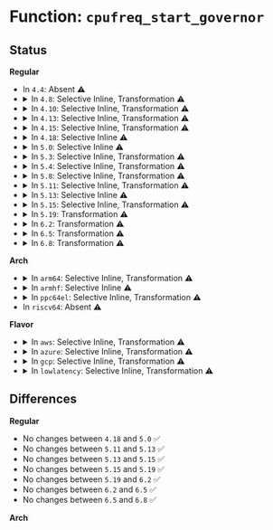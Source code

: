 # Function: <code>cpufreq_start_governor</code>

## Status
<b>Regular</b>
<ul>
<li>
In <code>4.4</code>: Absent ⚠️
</li>
<li>
<details>
<summary>In <code>4.8</code>: Selective Inline, Transformation ⚠️</summary>

**Collision:** Unique Static

**Inline:** Selective

**Transformation:** True

**Instances:**

```
In drivers/cpufreq/cpufreq.c (ffffffff81712ffe)
Location: drivers/cpufreq/cpufreq.c:2059
Inline: True
Inline callers:
  - drivers/cpufreq/cpufreq.c:cpufreq_resume
  - drivers/cpufreq/cpufreq.c:cpufreq_offline
  - drivers/cpufreq/cpufreq.c:cpufreq_online
Direct callers:
  - drivers/cpufreq/cpufreq.c:cpufreq_resume
  - drivers/cpufreq/cpufreq.c:cpufreq_offline
  - drivers/cpufreq/cpufreq.c:cpufreq_online
```
**Symbols:**

```
ffffffff817115a0-ffffffff81711631: cpufreq_start_governor.part.14 (STB_LOCAL)
```
</details>
</li>
<li>
<details>
<summary>In <code>4.10</code>: Selective Inline, Transformation ⚠️</summary>

**Collision:** Unique Static

**Inline:** Selective

**Transformation:** True

**Instances:**

```
In drivers/cpufreq/cpufreq.c (ffffffff81744e60)
Location: drivers/cpufreq/cpufreq.c:2031
Inline: True
Inline callers:
  - drivers/cpufreq/cpufreq.c:cpufreq_resume
  - drivers/cpufreq/cpufreq.c:cpufreq_offline
  - drivers/cpufreq/cpufreq.c:cpufreq_online
Direct callers:
  - drivers/cpufreq/cpufreq.c:cpufreq_resume
  - drivers/cpufreq/cpufreq.c:cpufreq_offline
  - drivers/cpufreq/cpufreq.c:cpufreq_online
```
**Symbols:**

```
ffffffff81743350-ffffffff817433db: cpufreq_start_governor.part.13 (STB_LOCAL)
```
</details>
</li>
<li>
<details>
<summary>In <code>4.13</code>: Selective Inline, Transformation ⚠️</summary>

**Collision:** Unique Static

**Inline:** Selective

**Transformation:** True

**Instances:**

```
In drivers/cpufreq/cpufreq.c (ffffffff81763894)
Location: drivers/cpufreq/cpufreq.c:2034
Inline: True
Inline callers:
  - drivers/cpufreq/cpufreq.c:cpufreq_set_policy
  - drivers/cpufreq/cpufreq.c:cpufreq_set_policy
  - drivers/cpufreq/cpufreq.c:cpufreq_resume
  - drivers/cpufreq/cpufreq.c:cpufreq_offline
  - drivers/cpufreq/cpufreq.c:cpufreq_online
Direct callers:
  - drivers/cpufreq/cpufreq.c:cpufreq_set_policy
  - drivers/cpufreq/cpufreq.c:cpufreq_set_policy
  - drivers/cpufreq/cpufreq.c:cpufreq_resume
  - drivers/cpufreq/cpufreq.c:cpufreq_offline
  - drivers/cpufreq/cpufreq.c:cpufreq_online
```
**Symbols:**

```
ffffffff81761a10-ffffffff81761a91: cpufreq_start_governor.part.13 (STB_LOCAL)
```
</details>
</li>
<li>
<details>
<summary>In <code>4.15</code>: Selective Inline, Transformation ⚠️</summary>

**Collision:** Unique Static

**Inline:** Selective

**Transformation:** True

**Instances:**

```
In drivers/cpufreq/cpufreq.c (ffffffff817d9889)
Location: drivers/cpufreq/cpufreq.c:2067
Inline: True
Inline callers:
  - drivers/cpufreq/cpufreq.c:cpufreq_set_policy
  - drivers/cpufreq/cpufreq.c:cpufreq_set_policy
  - drivers/cpufreq/cpufreq.c:cpufreq_resume
  - drivers/cpufreq/cpufreq.c:cpufreq_offline
  - drivers/cpufreq/cpufreq.c:cpufreq_online
Direct callers:
  - drivers/cpufreq/cpufreq.c:cpufreq_set_policy
  - drivers/cpufreq/cpufreq.c:cpufreq_set_policy
  - drivers/cpufreq/cpufreq.c:cpufreq_resume
  - drivers/cpufreq/cpufreq.c:cpufreq_offline
  - drivers/cpufreq/cpufreq.c:cpufreq_online
```
**Symbols:**

```
ffffffff817d79f0-ffffffff817d7a77: cpufreq_start_governor.part.14 (STB_LOCAL)
```
</details>
</li>
<li>
<details>
<summary>In <code>4.18</code>: Selective Inline ⚠️</summary>

```c
int cpufreq_start_governor(struct cpufreq_policy *policy);
```

**Collision:** Unique Static

**Inline:** Selective

**Transformation:** False

**Instances:**

```
In drivers/cpufreq/cpufreq.c (ffffffff818210f0)
Location: drivers/cpufreq/cpufreq.c:2066
Inline: True
Direct callers:
  - drivers/cpufreq/cpufreq.c:cpufreq_set_policy
  - drivers/cpufreq/cpufreq.c:cpufreq_set_policy
  - drivers/cpufreq/cpufreq.c:cpufreq_resume
  - drivers/cpufreq/cpufreq.c:cpufreq_offline
  - drivers/cpufreq/cpufreq.c:cpufreq_online
```
**Symbols:**

```
ffffffff818210f0-ffffffff81821190: cpufreq_start_governor (STB_LOCAL)
```
</details>
</li>
<li>
<details>
<summary>In <code>5.0</code>: Selective Inline ⚠️</summary>

```c
int cpufreq_start_governor(struct cpufreq_policy *policy);
```

**Collision:** Unique Static

**Inline:** Selective

**Transformation:** False

**Instances:**

```
In drivers/cpufreq/cpufreq.c (ffffffff8184ce60)
Location: drivers/cpufreq/cpufreq.c:2067
Inline: True
Direct callers:
  - drivers/cpufreq/cpufreq.c:cpufreq_set_policy
  - drivers/cpufreq/cpufreq.c:cpufreq_set_policy
  - drivers/cpufreq/cpufreq.c:cpufreq_resume
  - drivers/cpufreq/cpufreq.c:cpufreq_offline
  - drivers/cpufreq/cpufreq.c:cpufreq_online
```
**Symbols:**

```
ffffffff8184ce60-ffffffff8184cf00: cpufreq_start_governor (STB_LOCAL)
```
</details>
</li>
<li>
<details>
<summary>In <code>5.3</code>: Selective Inline, Transformation ⚠️</summary>

**Collision:** Unique Static

**Inline:** Selective

**Transformation:** True

**Instances:**

```
In drivers/cpufreq/cpufreq.c (ffffffff8189149a)
Location: drivers/cpufreq/cpufreq.c:2217
Inline: True
Inline callers:
  - drivers/cpufreq/cpufreq.c:cpufreq_set_policy
  - drivers/cpufreq/cpufreq.c:cpufreq_set_policy
  - drivers/cpufreq/cpufreq.c:cpufreq_resume
  - drivers/cpufreq/cpufreq.c:cpufreq_offline
  - drivers/cpufreq/cpufreq.c:cpufreq_online
Direct callers:
  - drivers/cpufreq/cpufreq.c:cpufreq_set_policy
  - drivers/cpufreq/cpufreq.c:cpufreq_set_policy
  - drivers/cpufreq/cpufreq.c:cpufreq_resume
  - drivers/cpufreq/cpufreq.c:cpufreq_offline
  - drivers/cpufreq/cpufreq.c:cpufreq_online
```
**Symbols:**

```
ffffffff818900d0-ffffffff8189015b: cpufreq_start_governor.part.0 (STB_LOCAL)
```
</details>
</li>
<li>
<details>
<summary>In <code>5.4</code>: Selective Inline, Transformation ⚠️</summary>

**Collision:** Unique Static

**Inline:** Selective

**Transformation:** True

**Instances:**

```
In drivers/cpufreq/cpufreq.c (ffffffff818c366d)
Location: drivers/cpufreq/cpufreq.c:2231
Inline: True
Inline callers:
  - drivers/cpufreq/cpufreq.c:cpufreq_set_policy
  - drivers/cpufreq/cpufreq.c:cpufreq_set_policy
  - drivers/cpufreq/cpufreq.c:cpufreq_resume
  - drivers/cpufreq/cpufreq.c:cpufreq_offline
  - drivers/cpufreq/cpufreq.c:cpufreq_online
Direct callers:
  - drivers/cpufreq/cpufreq.c:cpufreq_set_policy
  - drivers/cpufreq/cpufreq.c:cpufreq_set_policy
  - drivers/cpufreq/cpufreq.c:cpufreq_resume
  - drivers/cpufreq/cpufreq.c:cpufreq_offline
  - drivers/cpufreq/cpufreq.c:cpufreq_online
```
**Symbols:**

```
ffffffff818c22d0-ffffffff818c235b: cpufreq_start_governor.part.0 (STB_LOCAL)
```
</details>
</li>
<li>
<details>
<summary>In <code>5.8</code>: Selective Inline, Transformation ⚠️</summary>

**Collision:** Unique Static

**Inline:** Selective

**Transformation:** True

**Instances:**

```
In drivers/cpufreq/cpufreq.c (ffffffff81995a75)
Location: drivers/cpufreq/cpufreq.c:2268
Inline: True
Inline callers:
  - drivers/cpufreq/cpufreq.c:cpufreq_set_policy
  - drivers/cpufreq/cpufreq.c:cpufreq_set_policy
  - drivers/cpufreq/cpufreq.c:cpufreq_resume
  - drivers/cpufreq/cpufreq.c:cpufreq_add_policy_cpu
Direct callers:
  - drivers/cpufreq/cpufreq.c:cpufreq_set_policy
  - drivers/cpufreq/cpufreq.c:cpufreq_set_policy
  - drivers/cpufreq/cpufreq.c:cpufreq_resume
  - drivers/cpufreq/cpufreq.c:cpufreq_add_policy_cpu
```
**Symbols:**

```
ffffffff819949e0-ffffffff81994a6b: cpufreq_start_governor.part.0 (STB_LOCAL)
```
</details>
</li>
<li>
<details>
<summary>In <code>5.11</code>: Selective Inline, Transformation ⚠️</summary>

```c
int cpufreq_start_governor(struct cpufreq_policy *policy);
```

**Collision:** Unique Global

**Inline:** Selective

**Transformation:** True

**Instances:**

```
In drivers/cpufreq/cpufreq.c (ffffffff81998932)
Location: drivers/cpufreq/cpufreq.c:2344
Inline: True
Inline callers:
  - drivers/cpufreq/cpufreq.c:cpufreq_set_policy
  - drivers/cpufreq/cpufreq.c:cpufreq_set_policy
  - drivers/cpufreq/cpufreq.c:cpufreq_resume
  - drivers/cpufreq/cpufreq.c:cpufreq_add_policy_cpu
Direct callers:
  - drivers/cpufreq/cpufreq.c:cpufreq_set_policy
  - drivers/cpufreq/cpufreq.c:cpufreq_set_policy
  - drivers/cpufreq/cpufreq.c:cpufreq_resume
  - drivers/cpufreq/cpufreq.c:cpufreq_add_policy_cpu
  - drivers/cpufreq/intel_pstate.c:store_energy_performance_preference
  - drivers/cpufreq/intel_pstate.c:store_energy_performance_preference
```
**Symbols:**

```
ffffffff81997930-ffffffff819979bb: cpufreq_start_governor.part.0 (STB_LOCAL)
ffffffff819986b0-ffffffff819986d9: cpufreq_start_governor (STB_GLOBAL)
```
</details>
</li>
<li>
<details>
<summary>In <code>5.13</code>: Selective Inline ⚠️</summary>

```c
int cpufreq_start_governor(struct cpufreq_policy *policy);
```

**Collision:** Unique Global

**Inline:** Selective

**Transformation:** False

**Instances:**

```
In drivers/cpufreq/cpufreq.c (ffffffff8197d020)
Location: drivers/cpufreq/cpufreq.c:2350
Inline: True
Direct callers:
  - drivers/cpufreq/cpufreq.c:cpufreq_set_policy
  - drivers/cpufreq/cpufreq.c:cpufreq_set_policy
  - drivers/cpufreq/cpufreq.c:cpufreq_resume
  - drivers/cpufreq/cpufreq.c:cpufreq_online
  - drivers/cpufreq/intel_pstate.c:store_energy_performance_preference
  - drivers/cpufreq/intel_pstate.c:store_energy_performance_preference
```
**Symbols:**

```
ffffffff8197d020-ffffffff8197d0c0: cpufreq_start_governor (STB_GLOBAL)
```
</details>
</li>
<li>
<details>
<summary>In <code>5.15</code>: Selective Inline, Transformation ⚠️</summary>

```c
int cpufreq_start_governor(struct cpufreq_policy *policy);
```

**Collision:** Unique Global

**Inline:** Selective

**Transformation:** True

**Instances:**

```
In drivers/cpufreq/cpufreq.c (ffffffff81a2609c)
Location: drivers/cpufreq/cpufreq.c:2352
Inline: True
Direct callers:
  - drivers/cpufreq/cpufreq.c:cpufreq_set_policy
  - drivers/cpufreq/cpufreq.c:cpufreq_set_policy
  - drivers/cpufreq/cpufreq.c:cpufreq_resume
  - drivers/cpufreq/cpufreq.c:cpufreq_online
  - drivers/cpufreq/intel_pstate.c:store_energy_performance_preference
  - drivers/cpufreq/intel_pstate.c:store_energy_performance_preference
```
**Symbols:**

```
ffffffff81d2c025-ffffffff81d2c039: cpufreq_start_governor.cold (STB_LOCAL)
ffffffff81a26070-ffffffff81a26115: cpufreq_start_governor (STB_GLOBAL)
```
</details>
</li>
<li>
<details>
<summary>In <code>5.19</code>: Transformation ⚠️</summary>

```c
int cpufreq_start_governor(struct cpufreq_policy *policy);
```

**Collision:** Unique Global

**Inline:** No

**Transformation:** True

**Instances:**

```
In drivers/cpufreq/cpufreq.c (0)
Location: drivers/cpufreq/cpufreq.c:2392
Inline: False
Direct callers:
  - drivers/cpufreq/cpufreq.c:cpufreq_set_policy
  - drivers/cpufreq/cpufreq.c:cpufreq_set_policy
  - drivers/cpufreq/cpufreq.c:cpufreq_resume
  - drivers/cpufreq/cpufreq.c:__cpufreq_offline
  - drivers/cpufreq/cpufreq.c:cpufreq_online
  - drivers/cpufreq/intel_pstate.c:store_energy_performance_preference
  - drivers/cpufreq/intel_pstate.c:store_energy_performance_preference
```
**Symbols:**

```
ffffffff81ef8291-ffffffff81ef82a6: cpufreq_start_governor.cold (STB_LOCAL)
ffffffff81b8fa40-ffffffff81b8faef: cpufreq_start_governor (STB_GLOBAL)
```
</details>
</li>
<li>
<details>
<summary>In <code>6.2</code>: Transformation ⚠️</summary>

```c
int cpufreq_start_governor(struct cpufreq_policy *policy);
```

**Collision:** Unique Global

**Inline:** No

**Transformation:** True

**Instances:**

```
In drivers/cpufreq/cpufreq.c (0)
Location: drivers/cpufreq/cpufreq.c:2389
Inline: False
Direct callers:
  - drivers/cpufreq/cpufreq.c:cpufreq_set_policy
  - drivers/cpufreq/cpufreq.c:cpufreq_set_policy
  - drivers/cpufreq/cpufreq.c:cpufreq_resume
  - drivers/cpufreq/cpufreq.c:__cpufreq_offline
  - drivers/cpufreq/cpufreq.c:cpufreq_online
  - drivers/cpufreq/intel_pstate.c:store_energy_performance_preference
  - drivers/cpufreq/intel_pstate.c:store_energy_performance_preference
```
**Symbols:**

```
ffffffff820a8d9e-ffffffff820a8db3: cpufreq_start_governor.cold (STB_LOCAL)
ffffffff81d2fb20-ffffffff81d2fbe1: cpufreq_start_governor (STB_GLOBAL)
```
</details>
</li>
<li>
<details>
<summary>In <code>6.5</code>: Transformation ⚠️</summary>

```c
int cpufreq_start_governor(struct cpufreq_policy *policy);
```

**Collision:** Unique Global

**Inline:** No

**Transformation:** True

**Instances:**

```
In drivers/cpufreq/cpufreq.c (0)
Location: drivers/cpufreq/cpufreq.c:2396
Inline: False
Direct callers:
  - drivers/cpufreq/cpufreq.c:cpufreq_set_policy
  - drivers/cpufreq/cpufreq.c:cpufreq_set_policy
  - drivers/cpufreq/cpufreq.c:cpufreq_resume
  - drivers/cpufreq/cpufreq.c:__cpufreq_offline
  - drivers/cpufreq/cpufreq.c:cpufreq_online
  - drivers/cpufreq/intel_pstate.c:store_energy_performance_preference
  - drivers/cpufreq/intel_pstate.c:store_energy_performance_preference
```
**Symbols:**

```
ffffffff82129fb7-ffffffff82129fcc: cpufreq_start_governor.cold (STB_LOCAL)
ffffffff81d98e00-ffffffff81d98ec1: cpufreq_start_governor (STB_GLOBAL)
```
</details>
</li>
<li>
<details>
<summary>In <code>6.8</code>: Transformation ⚠️</summary>

```c
int cpufreq_start_governor(struct cpufreq_policy *policy);
```

**Collision:** Unique Global

**Inline:** No

**Transformation:** True

**Instances:**

```
In drivers/cpufreq/cpufreq.c (0)
Location: drivers/cpufreq/cpufreq.c:2437
Inline: False
Direct callers:
  - drivers/cpufreq/cpufreq.c:cpufreq_set_policy
  - drivers/cpufreq/cpufreq.c:cpufreq_set_policy
  - drivers/cpufreq/cpufreq.c:cpufreq_resume
  - drivers/cpufreq/cpufreq.c:__cpufreq_offline
  - drivers/cpufreq/cpufreq.c:cpufreq_online
  - drivers/cpufreq/intel_pstate.c:store_energy_performance_preference
  - drivers/cpufreq/intel_pstate.c:store_energy_performance_preference
```
**Symbols:**

```
ffffffff8220bd91-ffffffff8220bda6: cpufreq_start_governor.cold (STB_LOCAL)
ffffffff81e50a80-ffffffff81e50b41: cpufreq_start_governor (STB_GLOBAL)
```
</details>
</li>
</ul>
<b>Arch</b>
<ul>
<li>
<details>
<summary>In <code>arm64</code>: Selective Inline, Transformation ⚠️</summary>

**Collision:** Unique Static

**Inline:** Selective

**Transformation:** True

**Instances:**

```
In drivers/cpufreq/cpufreq.c (ffff800010b21050)
Location: drivers/cpufreq/cpufreq.c:2231
Inline: True
Inline callers:
  - drivers/cpufreq/cpufreq.c:cpufreq_set_policy
  - drivers/cpufreq/cpufreq.c:cpufreq_set_policy
  - drivers/cpufreq/cpufreq.c:cpufreq_resume
  - drivers/cpufreq/cpufreq.c:cpufreq_offline
  - drivers/cpufreq/cpufreq.c:cpufreq_online
Direct callers:
  - drivers/cpufreq/cpufreq.c:cpufreq_set_policy
  - drivers/cpufreq/cpufreq.c:cpufreq_set_policy
  - drivers/cpufreq/cpufreq.c:cpufreq_resume
  - drivers/cpufreq/cpufreq.c:cpufreq_offline
  - drivers/cpufreq/cpufreq.c:cpufreq_online
```
**Symbols:**

```
ffff800010b1ebd0-ffff800010b1ec78: cpufreq_start_governor.part.0 (STB_LOCAL)
```
</details>
</li>
<li>
<details>
<summary>In <code>armhf</code>: Selective Inline ⚠️</summary>

```c
int cpufreq_start_governor(struct cpufreq_policy *policy);
```

**Collision:** Unique Static

**Inline:** Selective

**Transformation:** False

**Instances:**

```
In drivers/cpufreq/cpufreq.c (c0bf9cbc)
Location: drivers/cpufreq/cpufreq.c:2231
Inline: True
Direct callers:
  - drivers/cpufreq/cpufreq.c:cpufreq_set_policy
  - drivers/cpufreq/cpufreq.c:cpufreq_set_policy
  - drivers/cpufreq/cpufreq.c:cpufreq_resume
  - drivers/cpufreq/cpufreq.c:cpufreq_offline
  - drivers/cpufreq/cpufreq.c:cpufreq_online
```
**Symbols:**

```
c0bf9cbc-c0bf9d90: cpufreq_start_governor (STB_LOCAL)
```
</details>
</li>
<li>
<details>
<summary>In <code>ppc64el</code>: Selective Inline, Transformation ⚠️</summary>

**Collision:** Unique Static

**Inline:** Selective

**Transformation:** True

**Instances:**

```
In drivers/cpufreq/cpufreq.c (c000000000c14d40)
Location: drivers/cpufreq/cpufreq.c:2231
Inline: True
Inline callers:
  - drivers/cpufreq/cpufreq.c:cpufreq_set_policy
  - drivers/cpufreq/cpufreq.c:cpufreq_set_policy
  - drivers/cpufreq/cpufreq.c:cpufreq_resume
  - drivers/cpufreq/cpufreq.c:cpufreq_offline
  - drivers/cpufreq/cpufreq.c:cpufreq_online
Direct callers:
  - drivers/cpufreq/cpufreq.c:cpufreq_set_policy
  - drivers/cpufreq/cpufreq.c:cpufreq_set_policy
  - drivers/cpufreq/cpufreq.c:cpufreq_resume
  - drivers/cpufreq/cpufreq.c:cpufreq_offline
  - drivers/cpufreq/cpufreq.c:cpufreq_online
```
**Symbols:**

```
c000000000c12670-c000000000c12758: cpufreq_start_governor.part.0 (STB_LOCAL)
```
</details>
</li>
<li>
In <code>riscv64</code>: Absent ⚠️
</li>
</ul>
<b>Flavor</b>
<ul>
<li>
<details>
<summary>In <code>aws</code>: Selective Inline, Transformation ⚠️</summary>

**Collision:** Unique Static

**Inline:** Selective

**Transformation:** True

**Instances:**

```
In drivers/cpufreq/cpufreq.c (ffffffff81867d8d)
Location: drivers/cpufreq/cpufreq.c:2231
Inline: True
Inline callers:
  - drivers/cpufreq/cpufreq.c:cpufreq_set_policy
  - drivers/cpufreq/cpufreq.c:cpufreq_set_policy
  - drivers/cpufreq/cpufreq.c:cpufreq_resume
  - drivers/cpufreq/cpufreq.c:cpufreq_offline
  - drivers/cpufreq/cpufreq.c:cpufreq_online
Direct callers:
  - drivers/cpufreq/cpufreq.c:cpufreq_set_policy
  - drivers/cpufreq/cpufreq.c:cpufreq_set_policy
  - drivers/cpufreq/cpufreq.c:cpufreq_resume
  - drivers/cpufreq/cpufreq.c:cpufreq_offline
  - drivers/cpufreq/cpufreq.c:cpufreq_online
```
**Symbols:**

```
ffffffff818669f0-ffffffff81866a7b: cpufreq_start_governor.part.0 (STB_LOCAL)
```
</details>
</li>
<li>
<details>
<summary>In <code>azure</code>: Selective Inline, Transformation ⚠️</summary>

**Collision:** Unique Static

**Inline:** Selective

**Transformation:** True

**Instances:**

```
In drivers/cpufreq/cpufreq.c (ffffffff81830a3d)
Location: drivers/cpufreq/cpufreq.c:2231
Inline: True
Inline callers:
  - drivers/cpufreq/cpufreq.c:cpufreq_set_policy
  - drivers/cpufreq/cpufreq.c:cpufreq_set_policy
  - drivers/cpufreq/cpufreq.c:cpufreq_resume
  - drivers/cpufreq/cpufreq.c:cpufreq_offline
  - drivers/cpufreq/cpufreq.c:cpufreq_online
Direct callers:
  - drivers/cpufreq/cpufreq.c:cpufreq_set_policy
  - drivers/cpufreq/cpufreq.c:cpufreq_set_policy
  - drivers/cpufreq/cpufreq.c:cpufreq_resume
  - drivers/cpufreq/cpufreq.c:cpufreq_offline
  - drivers/cpufreq/cpufreq.c:cpufreq_online
```
**Symbols:**

```
ffffffff8182f6a0-ffffffff8182f72b: cpufreq_start_governor.part.0 (STB_LOCAL)
```
</details>
</li>
<li>
<details>
<summary>In <code>gcp</code>: Selective Inline, Transformation ⚠️</summary>

**Collision:** Unique Static

**Inline:** Selective

**Transformation:** True

**Instances:**

```
In drivers/cpufreq/cpufreq.c (ffffffff818b8b1d)
Location: drivers/cpufreq/cpufreq.c:2231
Inline: True
Inline callers:
  - drivers/cpufreq/cpufreq.c:cpufreq_set_policy
  - drivers/cpufreq/cpufreq.c:cpufreq_set_policy
  - drivers/cpufreq/cpufreq.c:cpufreq_resume
  - drivers/cpufreq/cpufreq.c:cpufreq_offline
  - drivers/cpufreq/cpufreq.c:cpufreq_online
Direct callers:
  - drivers/cpufreq/cpufreq.c:cpufreq_set_policy
  - drivers/cpufreq/cpufreq.c:cpufreq_set_policy
  - drivers/cpufreq/cpufreq.c:cpufreq_resume
  - drivers/cpufreq/cpufreq.c:cpufreq_offline
  - drivers/cpufreq/cpufreq.c:cpufreq_online
```
**Symbols:**

```
ffffffff818b7780-ffffffff818b780b: cpufreq_start_governor.part.0 (STB_LOCAL)
```
</details>
</li>
<li>
<details>
<summary>In <code>lowlatency</code>: Selective Inline, Transformation ⚠️</summary>

**Collision:** Unique Static

**Inline:** Selective

**Transformation:** True

**Instances:**

```
In drivers/cpufreq/cpufreq.c (ffffffff818d4df9)
Location: drivers/cpufreq/cpufreq.c:2231
Inline: True
Inline callers:
  - drivers/cpufreq/cpufreq.c:cpufreq_set_policy
  - drivers/cpufreq/cpufreq.c:cpufreq_set_policy
  - drivers/cpufreq/cpufreq.c:cpufreq_resume
  - drivers/cpufreq/cpufreq.c:cpufreq_offline
  - drivers/cpufreq/cpufreq.c:cpufreq_online
Direct callers:
  - drivers/cpufreq/cpufreq.c:cpufreq_set_policy
  - drivers/cpufreq/cpufreq.c:cpufreq_set_policy
  - drivers/cpufreq/cpufreq.c:cpufreq_resume
  - drivers/cpufreq/cpufreq.c:cpufreq_offline
  - drivers/cpufreq/cpufreq.c:cpufreq_online
```
**Symbols:**

```
ffffffff818d3660-ffffffff818d36eb: cpufreq_start_governor.part.0 (STB_LOCAL)
```
</details>
</li>
</ul>

## Differences
<b>Regular</b>
<ul>
<li>
No changes between <code>4.18</code> and <code>5.0</code> ✅
</li>
<li>
No changes between <code>5.11</code> and <code>5.13</code> ✅
</li>
<li>
No changes between <code>5.13</code> and <code>5.15</code> ✅
</li>
<li>
No changes between <code>5.15</code> and <code>5.19</code> ✅
</li>
<li>
No changes between <code>5.19</code> and <code>6.2</code> ✅
</li>
<li>
No changes between <code>6.2</code> and <code>6.5</code> ✅
</li>
<li>
No changes between <code>6.5</code> and <code>6.8</code> ✅
</li>
</ul>
<b>Arch</b>
<ul>
</ul>
